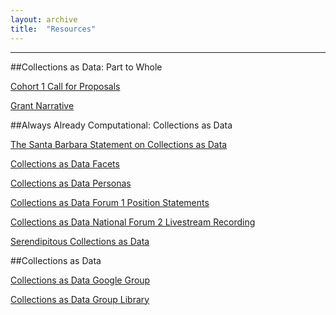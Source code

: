 ```yaml
---
layout: archive
title:  "Resources"
---
```

---

##Collections as Data: Part to Whole

[Cohort 1 Call for Proposals]()

[Grant Narrative](https://github.com/collectionsasdata/collectionsasdata.github.io/blob/master/part2whole/cad_part2whole_narrative.pdf)

##Always Already Computational: Collections as Data

[The Santa Barbara Statement on Collections as Data](https://collectionsasdata.github.io/statement/)

[Collections as Data Facets](https://collectionsasdata.github.io/facets/)

[Collections as Data Personas](https://collectionsasdata.github.io/personas/)

[Collections as Data Forum 1 Position Statements](https://github.com/collectionsasdata/collectionsasdata.github.io/raw/master/aac_positionstatements.pdf)

[Collections as Data National Forum 2 Livestream Recording](https://www.youtube.com/watch?v=ENaPV2XmO9I)

[Serendipitous Collections as Data](https://collectionsasdata.github.io/ideas/)

##Collections as Data

[Collections as Data Google Group](https://groups.google.com/forum/#!forum/collectionsasdata)

[Collections as Data Group Library](https://www.zotero.org/groups/2171423/collections_as_data_-_projects_initiatives_readings_tools_datasets)
